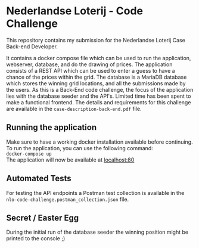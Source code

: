 #  Nederlandse Loterij - Code Challenge
This repository contains my submission for the Nederlandse Loterij Case Back-end Developer.

It contains a docker compose file which can be used to run the application, webserver, database, and do the drawing of prices.
The application consists of a REST API which can be used to enter a guess to have a chance of the prices within the grid. 
The database is a MariaDB database which stores the winning grid locations, and all the submissions made by the users.
As this is a Back-End code challenge, the focus of the application lies with the database seeder and the API's. Limited time has been spent to make a functional frontend.
The details and requirements for this challenge are available in the `case-description-back-end.pdf` file.

## Running the application
Make sure to have a working docker installation available before continuing.  
To run the application, you can use the following command:  
```docker-compose up```  
The application will now be available at [localhost:80](http://localhost:80/)

## Automated Tests
For testing the API endpoints a Postman test collection is available in the `nlo-code-challenge.postman_collection.json` file.

## Secret / Easter Egg
During the initial run of the database seeder the winning position might be printed to the console ;)
